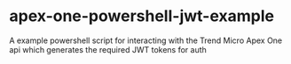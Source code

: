 # apex-one-powershell-jwt-example
A example powershell script for interacting with the Trend Micro Apex One api which generates the required JWT tokens for auth
